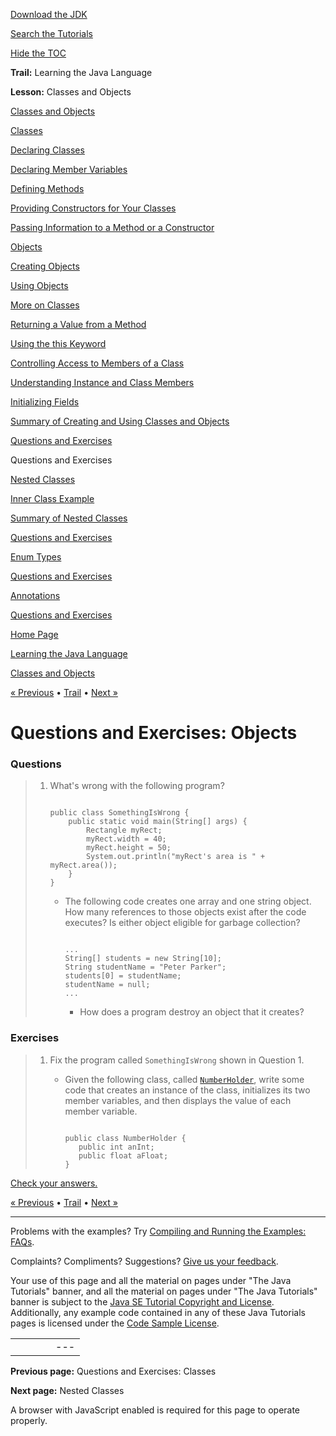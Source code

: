 [Download
the JDK](http://java.sun.com/javase/6/download.jsp)
  
[Search the
Tutorials](../../../search.html)
  
[Hide the TOC](javascript:toggleLeft())

**Trail:** Learning the Java Language
  
**Lesson:** Classes and Objects

[Classes and Objects](../index.html)

[Classes](../classes.html)

[Declaring Classes](../classdecl.html)

[Declaring Member Variables](../variables.html)

[Defining Methods](../methods.html)

[Providing Constructors for Your Classes](../constructors.html)

[Passing Information to a Method or a Constructor](../arguments.html)

[Objects](../objects.html)

[Creating Objects](../objectcreation.html)

[Using Objects](../usingobject.html)

[More on Classes](../more.html)

[Returning a Value from a Method](../returnvalue.html)

[Using the this Keyword](../thiskey.html)

[Controlling Access to Members of a Class](../accesscontrol.html)

[Understanding Instance and Class Members](../classvars.html)

[Initializing Fields](../initial.html)

[Summary of Creating and Using Classes and Objects](../summaryclasses.html)

[Questions and Exercises](../QandE/creating-questions.html)

Questions and Exercises

[Nested Classes](../nested.html)

[Inner Class Example](../innerclasses.html)

[Summary of Nested Classes](../summarynested.html)

[Questions and Exercises](../QandE/nested-questions.html)

[Enum Types](../enum.html)

[Questions and Exercises](../QandE/enum-questions.html)

[Annotations](../annotations.html)

[Questions and Exercises](../QandE/annotations-questions.html)

[Home Page](../../../index.html)
>
[Learning the Java Language](../../index.html)
>
[Classes and Objects](../index.html)

[« Previous](../QandE/creating-questions.html) • [Trail](../../TOC.html) • [Next »](../nested.html)

# Questions and Exercises: Objects

### Questions

> 1. What's wrong with the following program?
>
>    ```
>
>    public class SomethingIsWrong {
>        public static void main(String[] args) {
>            Rectangle myRect;
>            myRect.width = 40;
>            myRect.height = 50;
>            System.out.println("myRect's area is " + myRect.area());
>        }
>    }
>
>    ```
>
>    - The following code creates one array and one
>      string object.
>      How many references to those objects exist after the code executes?
>      Is either object eligible for garbage collection?
>
>      ```
>
>      ...
>      String[] students = new String[10];
>      String studentName = "Peter Parker";
>      students[0] = studentName;
>      studentName = null;
>      ...
>
>      ```
>
>      - How does a program destroy an object that it creates?

### Exercises

> 1. Fix the program called `SomethingIsWrong` shown in Question 1.
>      
>    - Given the following class,
>      called
>      [`NumberHolder`](NumberHolder.java), write some code that creates an instance of the class,
>      initializes its two member variables,
>      and then displays the value of each member variable.
>
>      ```
>
>      public class NumberHolder {
>         public int anInt;
>         public float aFloat;
>      }
>
>      ```

[Check your answers.](objects-answers.html)

[« Previous](../QandE/creating-questions.html)
•
[Trail](../../TOC.html)
•
[Next »](../nested.html)

---

Problems with the examples? Try [Compiling and Running
the Examples: FAQs](../../../information/run-examples.html).
  
Complaints? Compliments? Suggestions? [Give
us your feedback](http://download.oracle.com/javase/feedback.html).

Your use of this page and all the material on pages under "The Java Tutorials" banner,
and all the material on pages under "The Java Tutorials" banner is subject to the [Java SE Tutorial Copyright
and License](../../../information/license.html).
Additionally, any example code contained in any of these Java
Tutorials pages is licensed under the
[Code
Sample License](http://developers.sun.com/license/berkeley_license.html).

|  |  |  |  |  |
| --- | --- | --- | --- | --- |
| |  |  | | --- | --- | | duke image | Oracle logo | | [About Oracle](http://www.oracle.com/us/corporate/index.html) | [Oracle Technology Network](http://www.oracle.com/technology/index.html) | [Terms of Service](https://www.samplecode.oracle.com/servlets/CompulsoryClickThrough?type=TermsOfService) | Copyright © 1995, 2011 Oracle and/or its affiliates. All rights reserved. |

**Previous page:** Questions and Exercises: Classes
  
**Next page:** Nested Classes




A browser with JavaScript enabled is required for this page to operate properly.